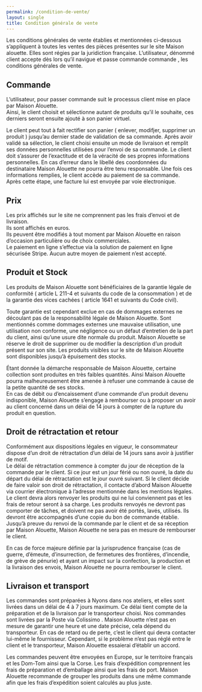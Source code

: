 ```yaml
---
permalink: /condition-de-vente/
layout: single
title: Condition générale de vente
---
```


Les conditions générales de vente établies et mentionnées ci-dessous s’appliquent à toutes les ventes des pièces présentes sur le site Maison alouette. Elles sont régies par la juridiction française. 
L’utilisateur, dénommé client accepte dès lors qu’il navigue et passe commande commande , les conditions générales de vente. 

## Commande 

L’utilisateur, pour passer commande suit le processus client mise en place par Maison Alouette.  
Ainsi, le client choisit et sélectionne autant de produits qu’il le souhaite, ces derniers seront ensuite ajouté à son panier virtuel.  

Le client peut tout à fait rectifier son panier ( enlever, modifjer, supprimer un produit ) jusqu’au dernier stade de validation de sa commande. 
Après avoir validé sa sélection, le client choisi ensuite un mode de livraison et remplit ses données personnelles utilisées pour l’envoi de sa commande. Le client doit s’assurer de l’exactitude et de la véracité de ses propres informations personnelles. En cas d’erreur dans le libellé des coordonnées du destinataire Maison Alouette ne pourra être tenu responsable. 
Une fois ces informations remplies, le client accède au paiement de sa commande.  
Après cette étape, une facture lui est envoyée par voie électronique. 

## Prix 

Les prix affichés sur le site ne comprennent pas les frais d’envoi et de livraison.   
Ils sont affichés en euros.   
Ils peuvent être modifiés à tout moment par Maison Alouette en raison d’occasion particulière ou de choix commerciales.   
Le paiement en ligne s’effectue via la solution de paiement en ligne sécurisée Stripe. Aucun autre moyen de paiement n’est accepté. 

## Produit et Stock 

Les produits de Maison Alouette sont bénéficiaires de la garantie légale de conformité ( article L 211-4 et suivants du code de la consommation ) et de la garantie des vices cachées ( article 1641 et suivants du Code civil).

Toute garantie est cependant exclue en cas de dommages externes ne découlant pas de la responsabilité légale de Maison Alouette. Sont mentionnés comme dommages externes une mauvaise utilisation, une utilisation non conforme, une négligence ou un défaut d’entretien de la part du client, ainsi qu’une usure dite normale du produit. 
Maison Alouette se réserve le droit de supprimer ou de modifier la description d’un produit présent sur son site. 
Les produits visibles sur le site de Maison Alouette sont disponibles jusqu’à épuisement des stocks. 

Étant donnée la démarche responsable de Maison Alouette, certaine collection sont produites en très faibles quantités. Ainsi Maison Alouette pourra malheureusement être amenée à refuser une commande à cause de la petite quantité de ses stocks.  
En cas de débit ou d’encaissement d’une commande d’un produit devenu indisponible, Maison Alouette s’engage à rembourser ou à proposer un avoir au client concerné dans un délai de 14 jours à compter de la rupture du produit en question. 


## Droit de rétractation et retour 

Conformément aux dispositions légales en vigueur, le consommateur dispose d’un droit de rétractation d’un délai de 14 jours sans avoir à justifier de motif.   
Le délai de rétractation commence à compter du jour de réception de la commande par le client. Si ce jour est un jour férié ou non ouvré, la date du départ du délai de rétractation est le jour ouvré suivant. 
Si le client décide de faire valoir son droit de rétractation, il contacte d’abord Maison Alouette via courrier électronique à l’adresse mentionnée dans les mentions légales. 
Le client devra alors renvoyer les produits qui ne lui conviennent pas et les frais de retour seront à sa charge. Les produits renvoyés ne devront pas comporter de tâches, et doivent ne pas avoir été portés, lavés, utilisés. Ils devront être accompagnés d’une copie du bon de commande établie. 
Jusqu’à preuve du renvoi de la commande par le client et de sa réception par Maison Alouette, Maison Alouette ne sera pas en mesure de rembourser le client. 

En cas de force majeure définie par la jurisprudence française (cas de guerre, d’émeute, d’insurrection, de fermetures des frontières, d’incendie, de grève de pénurie) et ayant un impact sur la confection, la production et la livraison des envois, Maison Alouette ne pourra rembourser le client. 

## Livraison et transport 

Les commandes sont préparées à Nyons dans nos ateliers, et elles sont livrées dans un délai de 4 à 7 jours maximum. 
Ce délai tient compte de la préparation et de la livraison par le transporteur choisi. Nos commandes sont livrées par la Poste via Colissimo . 
Maison Alouette n’est pas en mesure de garantir une heure et une date précise, cela dépend du transporteur. En cas de retard ou de perte, c’est le client qui devra contacter lui-même le fournisseur. Cependant, si le problème n’est pas réglé entre le client et le transporteur, Maison Alouette essaierai d’établir un accord. 

Les commandes peuvent être envoyées en Europe, sur le territoire français et les Dom-Tom ainsi que la Corse. 
Les frais d’expédition comprennent les frais de préparation et d’emballage ainsi que les frais de port. Maison Alouette recommande de grouper les produits dans une même commande afin que les frais d’expédition soient calculés au plus juste. 
